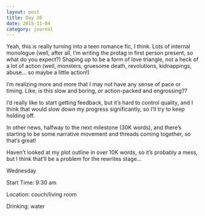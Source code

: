 ```yaml
---
layout: post
title: Day 36
date: 2015-11-04
category: journal
---
```


Yeah, this is really turning into a teen romance fic, I think. Lots of internal monologue (well, after all, I’m writing the protag in first person present, so what do you expect?) Shaping up to be a form of love triangle, not a heck of a lot of action (well, monsters, gruesome death, revolutions, kidnappings, abuse… so maybe a little action!) 

I’m realizing more and more that I may not have any sense of pace or timing. Like, is this slow and boring, or action-packed and engrossing?? 

I’d really like to start getting feedback, but it’s hard to control quality, and I think that would slow down my progress significantly, so I’ll try to keep holding off. 

In other news, halfway to the next milestone (30K words), and there’s starting to be some narrative movement and threads coming together, so that’s great! 

Haven’t looked at my plot outline in over 10K words, so it’s probably a mess, but I think that’ll be a problem for the rewrites stage…


Wednesday

Start Time: 9:30 am

Location: couch/living room

Drinking: water

